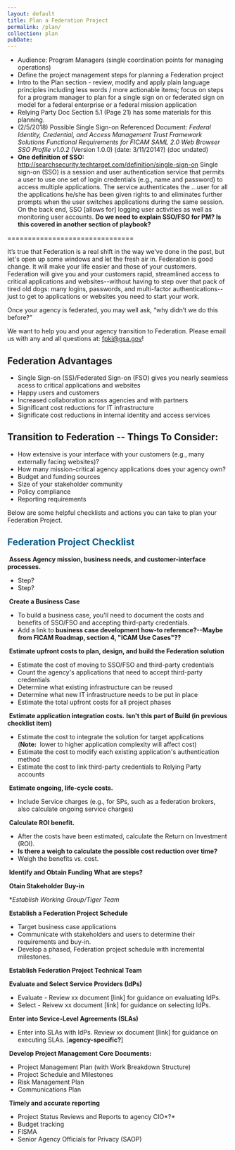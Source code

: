 ```yaml
---
layout: default
title: Plan a Federation Project
permalink: /plan/
collection: plan
pubDate: 
---
```


- Audience: Program Managers (single coordination points for managing operations)
- Define the project management steps for planning a Federation project 
- Intro to the Plan section - review, modify and apply plain language principles including less words / more actionable items; focus on steps for a program manager to plan for a single sign on or federated sign on model for a federal enterprise or a federal mission application
- Relying Party Doc Section 5.1 (Page 21) has some materials for this planning.
- (2/5/2018) Possible Single Sign-on Referenced Document: _Federal Identity, Credential, and Access Management Trust Framework Solutions Functional Requirements for FICAM SAML 2.0 Web Browser SSO Profile v1.0.2_ (Version 1.0.0) (date: 3/11/2014?) (doc undated)
- **One definition of SSO:** http://searchsecurity.techtarget.com/definition/single-sign-on Single sign-on (SSO) is a session and user authentication service that permits a user to use one set of login credentials (e.g., name and password) to access multiple applications. The service authenticates the ...user for all the applications he/she has been given rights to and eliminates further prompts when the user switches applications during the same session. On the back end, SSO [allows for] logging user activities as well as monitoring user accounts.   **Do we need to explain SSO/FSO for PM?  Is this covered in another section of playbook?**

===============================

It’s true that Federation is a real shift in the way we’ve done in the past, but let's open up some windows and let the fresh air in.  Federation is good change.  It will make your life easier and those of your customers.  Federation will give you and your customers rapid, streamlined access to critical applications and websites--without having to step over that pack of tired old dogs:  many logins, passwords, and multi-factor authentications--just to get to applications or websites you need to start your work.  

Once your agency is federated, you may well ask, “why didn’t we do this before?”

We want to help you and your agency transition to Federation. Please email us with any and all questions at: fpki@gsa.gov!<!--Is this the right email address? Should it be "federation@gsa.gov"?-->

## Federation Advantages 

* Single Sign-on (SS)/Federated Sign-on (FSO) gives you nearly seamless acess to critical applications and websites
* Happy users and customers
* Increased collaboration across agencies and with partners
* Significant cost reductions for IT infrastructure
* Significate cost reductions in internal identity and access services

## Transition to Federation -- Things To Consider:

* How extensive is your interface with your customers (e.g., many externally facing websites)?
* How many mission-critical agency applications does your agency own?
* Budget and funding sources
* Size of your stakeholder community
* Policy compliance
* Reporting requirements

Below are some helpful checklists and actions you can take to plan your Federation Project. 

## <span style="color: #0C5C89">**Federation Project Checklist**</span>

<i class="fa fa-check-square-o"></i> &nbsp;**Assess Agency mission, business needs, and customer-interface processes.**
* Step?
* Step?

<i class="fa fa-check-square-o"></i> &nbsp;**Create a Business Case**
* To build a business case, you'll need to document the costs and benefits of SSO/FSO and accepting third-party credentials.
* Add a link to **business case development how-to reference?--Maybe from FICAM Roadmap, section 4, "ICAM Use Cases"??**

<i class="fa fa-check-square-o"></i> &nbsp;**Estimate upfront costs to plan, design, and build the Federation solution** 
* Estimate the cost of moving to SSO/FSO and third-party credentials 
* Count the agency's applications that need to accept third-party credentials
* Determine what existing infrastructure can be reused
* Determine what new IT infrastructure needs to be put in place
* Estimate the total upfront costs for all project phases

<i class="fa fa-check-square-o"></i> &nbsp;**Estimate application integration costs.** **Isn't this part of Build (in previous checklist item)**
* Estimate the cost to integrate the solution for target applications (**Note:**&nbsp;&nbsp;lower to higher application complexity will affect cost)
* Estimate the cost to modify each existing application's authentication method
* Estimate the cost to link third-party credentials to Relying Party accounts

<i class="fa fa-check-square-o"></i> &nbsp;**Estimate ongoing, life-cycle costs.**
* Include Service charges (e.g., for SPs, such as a federation brokers, also calculate ongoing service charges) 

<i class="fa fa-check-square-o"></i> &nbsp;**Calculate ROI benefit.** 
* After the costs have been estimated, calculate the Return on Investment (ROI).
* **Is there a weigh to calculate the possible cost reduction over time?**
* Weigh the benefits vs. cost. 

<i class="fa fa-check-square-o"></i> &nbsp;**Identify and Obtain Funding**
**What are steps?**

<i class="fa fa-check-square-o"></i> &nbsp;**Otain Stakeholder Buy-in**

<i class="fa fa-check-square-o"></i> &nbsp;**Establish Working Group/Tiger Team*

<i class="fa fa-check-square-o"></i> &nbsp;**Establish a Federation Project Schedule** 
* Target business case applications
* Communicate with stakeholders and users to determine their requirements and buy-in.
* Develop a phased, Federation project schedule with incremental milestones.

<i class="fa fa-check-square-o"></i> &nbsp;**Establish Federation Project Technical Team**

<i class="fa fa-check-square-o"></i> &nbsp;**Evaluate and Select Service Providers (IdPs)**
* Evaluate - Review xx document [link] for guidance on evaluating IdPs.
* Select - Reivew xx document [link] for guidance on selecting IdPs.

<i class="fa fa-check-square-o"></i> &nbsp;**Enter into Sevice-Level Agreements (SLAs)**
* Enter into SLAs with IdPs. Review xx document [link] for guidance on executing SLAs. [**agency-specific?**]

<i class="fa fa-check-square-o"></i> &nbsp;**Develop Project Management Core Documents:**
* Project Management Plan (with Work Breakdown Structure)
* Project Schedule and Milestones
* Risk Management Plan
* Communications Plan

<i class="fa fa-check-square-o"></i> &nbsp;**Timely and accurate reporting**
* Project Status Reviews and Reports to agency CIO*?*
* Budget tracking
* FISMA
* Senior Agency Officials for Privacy (SAOP)


